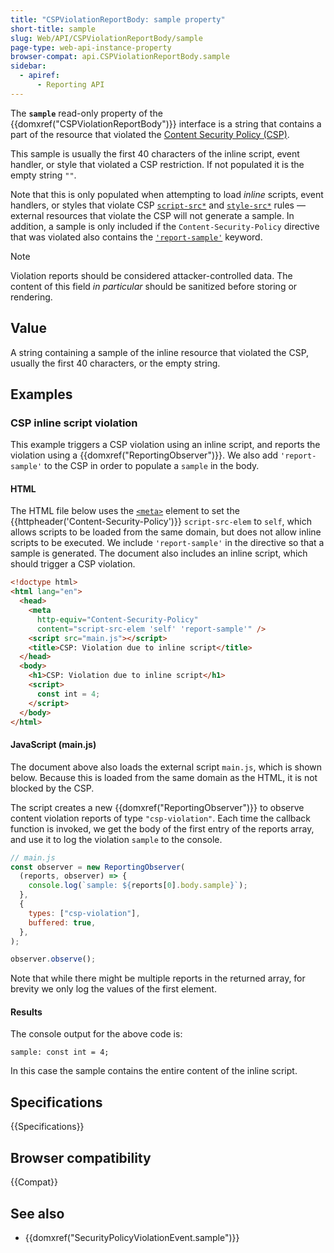 ```yaml
---
title: "CSPViolationReportBody: sample property"
short-title: sample
slug: Web/API/CSPViolationReportBody/sample
page-type: web-api-instance-property
browser-compat: api.CSPViolationReportBody.sample
sidebar:
  - apiref:
      - Reporting API
---
```


The **`sample`** read-only property of the {{domxref("CSPViolationReportBody")}} interface is a string that contains a part of the resource that violated the [Content Security Policy (CSP)](/en-US/docs/Web/HTTP/Guides/CSP).

This sample is usually the first 40 characters of the inline script, event handler, or style that violated a CSP restriction.
If not populated it is the empty string `""`.

Note that this is only populated when attempting to load _inline_ scripts, event handlers, or styles that violate CSP [`script-src*`](/en-US/docs/Web/HTTP/Reference/Headers/Content-Security-Policy/script-src) and [`style-src*`](/en-US/docs/Web/HTTP/Reference/Headers/Content-Security-Policy/style-src) rules — external resources that violate the CSP will not generate a sample.
In addition, a sample is only included if the `Content-Security-Policy` directive that was violated also contains the [`'report-sample'`](/en-US/docs/Web/HTTP/Reference/Headers/Content-Security-Policy#report-sample) keyword.

> [!NOTE]
> Violation reports should be considered attacker-controlled data.
> The content of this field _in particular_ should be sanitized before storing or rendering.

## Value

A string containing a sample of the inline resource that violated the CSP, usually the first 40 characters, or the empty string.

## Examples

### CSP inline script violation

This example triggers a CSP violation using an inline script, and reports the violation using a {{domxref("ReportingObserver")}}.
We also add `'report-sample'` to the CSP in order to populate a `sample` in the body.

#### HTML

The HTML file below uses the [`<meta>`](/en-US/docs/Web/HTML/Reference/Elements/meta) element to set the {{httpheader('Content-Security-Policy')}} `script-src-elem` to `self`, which allows scripts to be loaded from the same domain, but does not allow inline scripts to be executed.
We include `'report-sample'` in the directive so that a sample is generated.
The document also includes an inline script, which should trigger a CSP violation.

```html
<!doctype html>
<html lang="en">
  <head>
    <meta
      http-equiv="Content-Security-Policy"
      content="script-src-elem 'self' 'report-sample'" />
    <script src="main.js"></script>
    <title>CSP: Violation due to inline script</title>
  </head>
  <body>
    <h1>CSP: Violation due to inline script</h1>
    <script>
      const int = 4;
    </script>
  </body>
</html>
```

#### JavaScript (main.js)

The document above also loads the external script `main.js`, which is shown below.
Because this is loaded from the same domain as the HTML, it is not blocked by the CSP.

The script creates a new {{domxref("ReportingObserver")}} to observe content violation reports of type `"csp-violation"`.
Each time the callback function is invoked, we get the body of the first entry of the reports array, and use it to log the violation `sample` to the console.

```js
// main.js
const observer = new ReportingObserver(
  (reports, observer) => {
    console.log(`sample: ${reports[0].body.sample}`);
  },
  {
    types: ["csp-violation"],
    buffered: true,
  },
);

observer.observe();
```

Note that while there might be multiple reports in the returned array, for brevity we only log the values of the first element.

#### Results

The console output for the above code is:

```plain
sample: const int = 4;
```

In this case the sample contains the entire content of the inline script.

## Specifications

{{Specifications}}

## Browser compatibility

{{Compat}}

## See also

- {{domxref("SecurityPolicyViolationEvent.sample")}}
